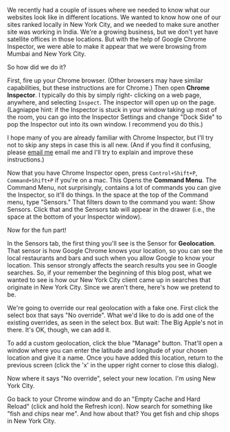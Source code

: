 We recently had a couple of issues where we needed to know what our websites look like in different locations. We wanted to know how one of our sites ranked locally in New York City, and we needed to make sure another site was working in India. We're a growing business, but we don't yet have satellite offices in those locations. But with the help of Google Chrome Inspector, we were able to make it appear that we were browsing from Mumbai and New York City.

So how did we do it?

First, fire up your Chrome browser. (Other browsers may have similar capabilities, but these instructions are for Chrome.) Then open **Chrome Inspector**. I typically do this by simply right- clicking on a web page, anywhere, and selecting `Inspect`. The inspector will open up on the page. (Lagniappe hint: if the Inspector is stuck in your window taking up most of the room, you can go into the Inspector Settings and change "Dock Side" to pop the Inspector out into its own window. I recommend you do this.)

I hope many of you are already familiar with Chrome Inspector, but I'll try not to skip any steps in case this is all new. (And if you find it confusing, please [email me](mailto:david@onlineoptimism.com) email me and I'll try to explain and improve these instructions.)

Now that you have Chrome Inspector open, press `Control+Shift+P`, `Command+Shift+P` if you're on a mac. This Opens the **Command Menu**. The Command Menu, not surprisingly, contains a lot of commands you can give the Inspector, so it'll do things. In the space at the top of the Command menu, type "Sensors." That filters down to the command you want: Show Sensors. Click that and the Sensors tab will appear in the drawer (i.e., the space at the bottom of your Inspector window).

Now for the fun part!

In the Sensors tab, the first thing you'll see is the Sensor for **Geolocation**. That sensor is how Google Chrome knows your location, so you can see the local restaurants and bars and such when you allow Google to know your location. This sensor strongly affects the search results you see in Google searches. So, if your remember the beginning of this blog post, what we wanted to see is how our New York City client came up in searches that originate in New York City. Since we aren't there, here's how we pretend to be.

We're going to override our real geolocation with a fake one. First click the select box that says "No override". What we'd like to do is add one of the existing overrides, as seen in the select box. But wait: The Big Apple's not in there. It's OK, though, we can add it.

To add a custom geolocation, click the blue "Manage" button. That'll open a window where you can enter the latitude and longitude of your chosen location and give it a name. Once you have added this location, return to the previous screen (click the 'x' in the upper right corner to close this dialog).

Now where it says "No override", select your new location. I'm using New York City.

Go back to your Chrome window and do an "Empty Cache and Hard Reload" (click and hold the Refresh icon). Now search for something like "fish and chips near me". And how about that? You get fish and chip shops in New York City.

